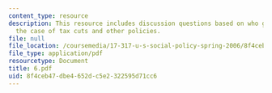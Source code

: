 ```yaml
---
content_type: resource
description: This resource includes discussion questions based on who gets represented?
  the case of tax cuts and other policies.
file: null
file_location: /coursemedia/17-317-u-s-social-policy-spring-2006/8f4ceb47dbe4652dc5e2322595d71cc6_6.pdf
file_type: application/pdf
resourcetype: Document
title: 6.pdf
uid: 8f4ceb47-dbe4-652d-c5e2-322595d71cc6
---
```

